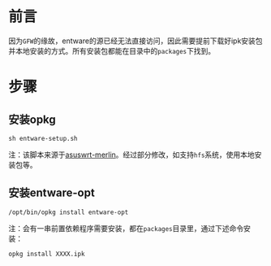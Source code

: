 # 前言
因为`GFW`的缘故，entware的源已经无法直接访问，因此需要提前下载好ipk安装包并本地安装的方式。所有安装包都能在目录中的`packages`下找到。

# 步骤
## 安装opkg
	sh entware-setup.sh
注：该脚本来源于[asuswrt-merlin](https://github.com/RMerl/asuswrt-merlin/blob/master/release/src/router/others/entware-setup.sh, '脚本来源')。经过部分修改，如支持`hfs`系统，使用本地安装包等。

## 安装entware-opt
	/opt/bin/opkg install entware-opt
注：会有一串前置依赖程序需要安装，都在`packages`目录里，通过下述命令安装：

	opkg install XXXX.ipk


